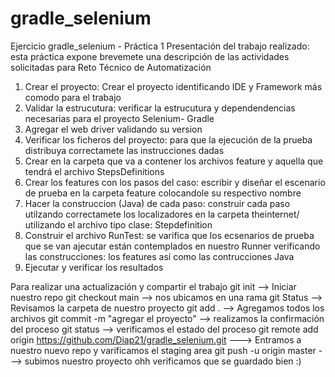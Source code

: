 # gradle_selenium
Ejercicio gradle_selenium - Práctica 1
Presentación del trabajo realizado: esta práctica expone brevemete una descripción de las actividades solicitadas para Reto Técnico de Automatización

1. Crear el proyecto: Crear el proyecto identificando IDE y Framework más comodo para el trabajo 
2. Validar la estrucutura: verificar la estrucutura y dependendencias necesarias para el proyecto Selenium- Gradle  
3. Agregar el web driver validando su version
4. Verificar los ficheros del proyecto: para que la ejecución de la prueba distribuya correctamete las instrucciones dadas
5. Crear en la carpeta que va a contener los archivos feature y aquella que tendrá el archivo StepsDefinitions 
6. Crear los features con los pasos del caso: escribir y diseñar el escenario de prueba en la carpeta feature colocandole su respectivo nombre
7. Hacer la construccion (Java) de cada paso: construir cada paso utilzando correctamete los localizadores en la carpeta theinternet/ utilizando el archivo tipo clase: Stepdefinition
8. Construir el archivo RunTest: se varifica que los ecsenarios de prueba que se van ajecutar están contemplados en nuestro Runner verificando las construcciones: los features así como las contrucciones Java
9. Ejecutar y verificar los resultados

Para realizar una actualización y compartir el trabajo
git init --> Iniciar nuestro repo
git checkout main --> nos ubicamos en una rama
git Status --> Revisamos la carpeta de nuestro proyecto
git add . --> Agregamos todos los archivos
git commit -m "agregar el proyecto" --> realizamos la confirmación del proceso
git status --> verificamos el estado del proceso 
git remote add origin https://github.com/Diap21/gradle_selenium.git ---> Entramos a nuestro nuevo repo y varificamos el staging area
git push -u origin master ---> subimos nuestro proyecto
ohh verificamos que se guardado bien :) 
